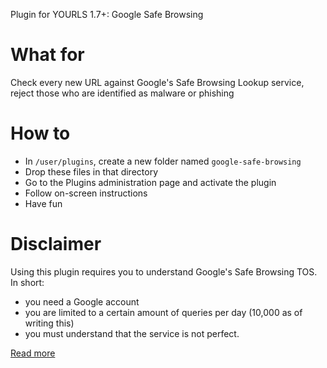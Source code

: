 Plugin for YOURLS 1.7+: Google Safe Browsing

# What for

Check every new URL against Google's Safe Browsing Lookup service, reject those who are identified as malware or phishing

# How to

* In `/user/plugins`, create a new folder named `google-safe-browsing`
* Drop these files in that directory
* Go to the Plugins administration page and activate the plugin 
* Follow on-screen instructions
* Have fun

# Disclaimer

Using this plugin requires you to understand Google's Safe Browsing TOS. In short:
* you need a Google account
* you are limited to a certain amount of queries per day (10,000 as of writing this)
* you must understand that the service is not perfect.

[Read more](https://developers.google.com/safe-browsing/lookup_guide#AcceptableUsage)